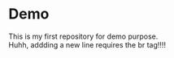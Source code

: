 # Demo
This is my first repository for demo purpose.
<br>
Huhh, addding a new line requires the br tag!!!!
